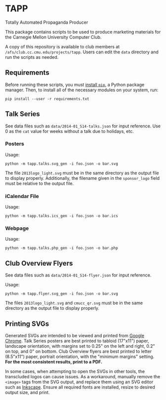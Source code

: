 # TAPP
Totally Automated Propaganda Producer

This package contains scripts to be used to produce marketing materials for the
Carnegie Mellon University Computer Club.

A copy of this repository is available to club members at
`/afs/club.cc.cmu.edu/projects/tapp`.
Users can edit the `data` directory and run the scripts as needed.

## Requirements

Before running these scripts, you must [install `pip`](https://pip.pypa.io/en/latest/installing.html),
a Python package manager.  Then, to install all of the necessary modules on your system, run:

    pip install --user -r requirements.txt

## Talk Series

See data files such as `data/2014-01_S14-talks.json` for input reference.
Use 0 as the `cat` value for weeks without a talk due to holidays, etc.

### Posters

Usage:

    python -m tapp.talks.svg_gen -i foo.json -o bar.svg

The file `2013logo_light.svg` must be in the same directory as the output file
to display properly.  Additionally, the filename given in the `sponsor_logo`
field must be relative to the output file.

### iCalendar File

Usage:

    python -m tapp.talks.ics_gen -i foo.json -o bar.ics

### Webpage

Usage:

    python -m tapp.talks.php_gen -i foo.json -o bar.php

## Club Overview Flyers

See data files such as `data/2014-01_S14-flyer.json` for input reference.

Usage:

    python -m tapp.flyer.svg_gen -i foo.json -o bar.svg

The files `2013logo_light.svg` and `cmucc_qr.svg` must be in the same directory
as the output file to display properly.

## Printing SVGs

Generated SVGs are intended to be viewed and printed from [Google
Chrome](https://www.google.com/chrome/browser/).  Talk Series posters are best
printed to tabloid (17"x11") paper, landscape orientation, with margins set to
0.25" on the left and right, 0.2" on top, and 0" on bottom.  Club Overview
flyers are best printed to letter (8.5"x11") paper, portrait orientation, with
the "minimum margins" setting.  **For the most consistent results, print to a
PDF.**

In some cases, when attempting to open the SVGs in other tools, the transcluded logos
can cause issues.  As a workaround, manually remove the `<image>` tags from the
SVG output, and replace them using an SVG editor such as
[Inkscape](http://www.inkscape.org/en/).  Ensure all required fonts are
installed, resize to desired output size, and print.

